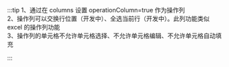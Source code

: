 :::tip
1、通过在 columns 设置 operationColumn=true 作为操作列 <br>
2、操作列可以交换行位置（开发中）、全选当前行（开发中）。此列功能类似 excel 的操作列功能<br>
3、操作列的单元格不允许单元格选择、不允许单元格编辑、不允许单元格自动填充

:::
